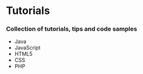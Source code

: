 # Tutorials
### Collection of tutorials, tips and code samples
* Java
* JavaScript
* HTML5
* CSS
* PHP
